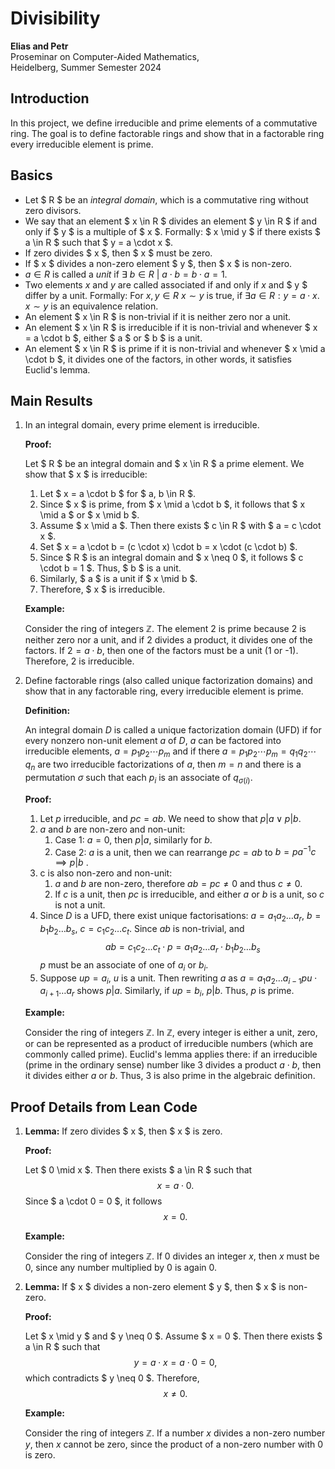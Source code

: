 # Divisibility

**Elias and Petr**  
Proseminar on Computer-Aided Mathematics,  
Heidelberg, Summer Semester 2024

## Introduction

In this project, we define irreducible and prime elements of a commutative ring. The goal is to define factorable rings and show that in a factorable ring every irreducible element is prime.

## Basics

- Let $ R $ be an *integral domain*, which is a commutative ring without zero divisors.
- We say that an element $ x \in R $ divides an element $ y \in R $ if and only if $ y $ is a multiple of $ x $. Formally: $ x \mid y $ if there exists $ a \in R $ such that $ y = a \cdot x $.
- If zero divides $ x $, then $ x $ must be zero.
- If $ x $ divides a non-zero element $ y $, then $ x $ is non-zero.
- $a\in R$ is called a *unit* if $\exists\ b\in R\ |\ a\cdot b=b\cdot a=1$.
- Two elements $x$ and $y$ are called associated if and only if $x$ and $ y $ differ by a unit. Formally: For $x, y\in R$ $x\sim y$ is true, if  $\exists a\in R: y = a \cdot x$. $x\sim y$ is an equivalence relation.
- An element $ x \in R $ is non-trivial if it is neither zero nor a unit.
- An element $ x \in R $ is irreducible if it is non-trivial and whenever $ x = a \cdot b $, either $ a $ or $ b $ is a unit.
- An element $ x \in R $ is prime if it is non-trivial and whenever $ x \mid a \cdot b $, it divides one of the factors, in other words, it satisfies Euclid's lemma.

## Main Results

1. In an integral domain, every prime element is irreducible.

    **Proof:**

    Let $ R $ be an integral domain and $ x \in R $ a prime element. We show that $ x $ is irreducible:
    1. Let $ x = a \cdot b $ for $ a, b \in R $.
    2. Since $ x $ is prime, from $ x \mid a \cdot b $, it follows that $ x \mid a $ or $ x \mid b $.
    3. Assume $ x \mid a $. Then there exists $ c \in R $ with $ a = c \cdot x $.
    4. Set $ x = a \cdot b = (c \cdot x) \cdot b = x \cdot (c \cdot b) $.
    5. Since $ R $ is an integral domain and $ x \neq 0 $, it follows $ c \cdot b = 1 $. Thus, $ b $ is a unit.
    6. Similarly, $ a $ is a unit if $ x \mid b $.
    7. Therefore, $ x $ is irreducible.

    **Example:**

    Consider the ring of integers $\mathbb{Z}$. The element 2 is prime because 2 is neither zero nor a unit, and if 2 divides a product, it divides one of the factors. If $2 = a \cdot b$, then one of the factors must be a unit (1 or -1). Therefore, 2 is irreducible.

2. Define factorable rings (also called unique factorization domains) and show that in any factorable ring, every irreducible element is prime.

    **Definition:**

    An integral domain $D$ is called a unique factorization domain (UFD) if for every nonzero non-unit element $a$ of $D$, $a$ can be factored into irreducible elements, $a=p_1 p_2 \cdots p_m$ and if there $a=p_1 p_2 \cdots p_m=q_1 q_2 \cdots q_n$ are two irreducible factorizations of $a$, then $m=n$ and there is a permutation $\sigma$ such that each $p_i$ is an associate of $q_{\sigma(i)}$.

    **Proof:**

    1. Let $p$ irreducible, and $pc=ab$. We need to show that $p|a\lor p|b$.
    2. $a$ and $b$ are non-zero and non-unit:
        1. Case 1: $a=0$, then $p|a$, similarly for $b$.
        2. Case 2: $a$ is a unit, then we can rearrange $pc=ab$ to $b=pa^{-1}c\implies p|b$ .
    3. c is also non-zero and non-unit: 
        1. $a$ and $b$ are non-zero, therefore $ab=pc\neq 0$ and thus $c\neq 0$.
        2. If $c$ is a unit, then $pc$ is irreducible, and either $a$ or $b$ is a unit, so $c$ is not a unit.
    3. Since $D$ is a UFD, there exist unique factorisations: $a=a_{1}a_{2}\dots a_{r}$, $b=b_{1}b_{2}\dots b_{s}$, $c=c_{1}c_{2}\dots c_{t}$. Since $ab$ is non-trivial, and $$ ab=c_{1}c_{2}\dots c_{t}\cdot p=a_{1}a_{2}\dots a_{r}\cdot  b_{1}b_{2}\dots b_{s} $$ $p$ must be an associate of one of $a_{i}$ or $b_{i}$.
    4. Suppose $up=a_{i}$, $u$ is a unit. Then rewriting $a$ as $a=a_{1}a_{2}\dots a_{i-1}pu\cdot a_{i+1}\dots a_{r}$ shows $p|a$. Similarly, if $up=b_{i}$, $p|b$. Thus, $p$ is prime.

    **Example:**

    Consider the ring of integers $\mathbb{Z}$. In $\mathbb{Z}$, every integer is either a unit, zero, or can be represented as a product of irreducible numbers (which are commonly called prime). Euclid's lemma applies there: if an irreducible (prime in the ordinary sense) number like 3 divides a product $a \cdot b$, then it divides either $a$ or $b$. Thus, 3 is also prime in the algebraic definition.

## Proof Details from Lean Code

1. **Lemma:** If zero divides $ x $, then $ x $ is zero.

    **Proof:**

    Let $ 0 \mid x $. Then there exists $ a \in R $ such that
    $$
    x = a \cdot 0.
    $$
    Since $ a \cdot 0 = 0 $, it follows
    $$
    x = 0.
    $$

    **Example:**

    Consider the ring of integers $\mathbb{Z}$. If 0 divides an integer $x$, then $x$ must be 0, since any number multiplied by 0 is again 0.

2. **Lemma:** If $ x $ divides a non-zero element $ y $, then $ x $ is non-zero.

    **Proof:**

    Let $ x \mid y $ and $ y \neq 0 $. Assume $ x = 0 $. Then there exists $ a \in R $ such that
    $$
    y = a \cdot x = a \cdot 0 = 0,
    $$
    which contradicts $ y \neq 0 $. Therefore,
    $$
    x \neq 0.
    $$

    **Example:**

    Consider the ring of integers $\mathbb{Z}$. If a number $x$ divides a non-zero number $y$, then $x$ cannot be zero, since the product of a non-zero number with 0 is zero.
